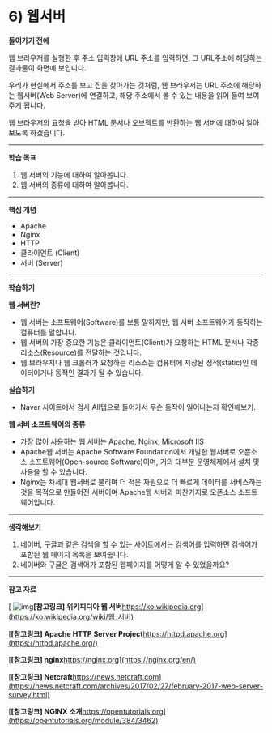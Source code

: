 # 6) 웹서버

**들어가기 전에**

웹 브라우저를 실행한 후 주소 입력창에 URL 주소를 입력하면, 그 URL주소에 해당하는 결과물이 화면에 보입니다.

우리가 현실에서 주소를 보고 집을 찾아가는 것처럼, 웹 브라우저는 URL 주소에 해당하는 웹서버(Web Server)에 연결하고, 해당 주소에서 볼 수 있는 내용을 읽어 들여 보여주게 됩니다.

웹 브라우저의 요청을 받아 HTML 문서나 오브젝트를 반환하는 웹 서버에 대하여 알아보도록 하겠습니다.



 

------

**학습 목표**

1. 웹 서버의 기능에 대하여 알아봅니다.
2. 웹 서버의 종류에 대하여 알아봅니다.



 

------

**핵심 개념**

- Apache
- Nginx
- HTTP
- 클라이언트 (Client)
- 서버 (Server)



 

------

**학습하기**

**웹 서버란?**

- 웹 서버는 소프트웨어(Software)를 보통 말하지만, 웹 서버 소프트웨어가 동작하는 컴퓨터를 말합니다.
- 웹 서버의 가장 중요한 기능은 클라이언트(Client)가 요청하는 HTML 문서나 각종 리소스(Resource)를 전달하는 것입니다.
- 웹 브라우저나 웹 크롤러가 요청하는 리소스는 컴퓨터에 저장된 정적(static)인 데이터이거나 동적인 결과가 될 수 있습니다.



**실습하기**

- Naver 사이트에서 검사 All탭으로 들어가서 무슨 동작이 일어나는지 확인해보기.

 

**웹 서버 소프트웨어의 종류**

- 가장 많이 사용하는 웹 서버는 Apache, Nginx, Microsoft IIS
- Apache웹 서버는 Apache Software Foundation에서 개발한 웹서버로 오픈소스 소프트웨어(Open-source Software)이며, 거의 대부분 운영체제에서 설치 및 사용을 할 수 있습니다.
- Nginx는 차세대 웹서버로 불리며 더 적은 자원으로 더 빠르게 데이터를 서비스하는 것을 목적으로 만들어진 서버이며 Apache웹 서버와 마찬가지로 오픈소스 소프트웨어입니다.



 

------

**생각해보기**

1. 네이버, 구글과 같은 검색을 할 수 있는 사이트에서는 검색어를 입력하면 검색어가 포함된 웹 페이지 목록을 보여줍니다.
2. 네이버와 구글은 검색어가 포함된 웹페이지를 어떻게 알 수 있었을까요?



 

------

**참고 자료**

[ ![img](https://cphinf.pstatic.net/mooc/20180101_1/1514806859320dWH87_JPEG/Og4Glautz2xS68ILbROp.jpg?type=mfullfill_199_148)**[참고링크\] 위키피디아 웹 서버**https://ko.wikipedia.org](https://ko.wikipedia.org/wiki/웹_서버)

[**[참고링크\] Apache HTTP Server Project**https://httpd.apache.org](https://httpd.apache.org/)

[**[참고링크\] nginx**https://nginx.org](https://nginx.org/en/)

[**[참고링크\] Netcraft**https://news.netcraft.com](https://news.netcraft.com/archives/2017/02/27/february-2017-web-server-survey.html)

[**[참고링크\] NGINX 소개**https://opentutorials.org](https://opentutorials.org/module/384/3462)